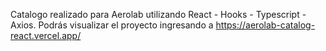 Catalogo realizado para Aerolab utilizando React - Hooks - Typescript - Axios.
Podrás visualizar el proyecto ingresando a https://aerolab-catalog-react.vercel.app/
